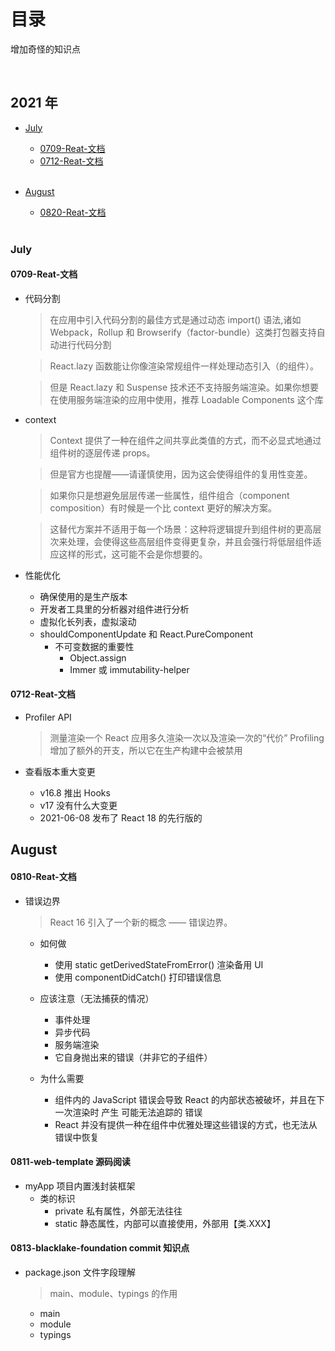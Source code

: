 # 目录

增加奇怪的知识点

<br>

## 2021 年

- [July](#July)<br>

  - [0709-Reat-文档](#0709-Reat-文档)<br>
  - [0712-Reat-文档](#0712-Reat-文档)<br>
    <br>

- [August](#August)<br>
  - [0820-Reat-文档](#0810-Reat-文档)<br>
    <br>

### July

#### 0709-Reat-文档

- 代码分割

  > 在应用中引入代码分割的最佳方式是通过动态 import() 语法,诸如 Webpack，Rollup 和 Browserify（factor-bundle）这类打包器支持自动进行代码分割

  > React.lazy 函数能让你像渲染常规组件一样处理动态引入（的组件）。

  > 但是 React.lazy 和 Suspense 技术还不支持服务端渲染。如果你想要在使用服务端渲染的应用中使用，推荐 Loadable Components 这个库

- context

  > Context 提供了一种在组件之间共享此类值的方式，而不必显式地通过组件树的逐层传递 props。

  > 但是官方也提醒——请谨慎使用，因为这会使得组件的复用性变差。

  > 如果你只是想避免层层传递一些属性，组件组合（component composition）有时候是一个比 context 更好的解决方案。

  > 这替代方案并不适用于每一个场景：这种将逻辑提升到组件树的更高层次来处理，会使得这些高层组件变得更复杂，并且会强行将低层组件适应这样的形式，这可能不会是你想要的。

- 性能优化
  - 确保使用的是生产版本
  - 开发者工具里的分析器对组件进行分析
  - 虚拟化长列表，虚拟滚动
  - shouldComponentUpdate 和 React.PureComponent
    - 不可变数据的重要性
      - Object.assign
      - Immer 或 immutability-helper

#### 0712-Reat-文档

- Profiler API

  > 测量渲染一个 React 应用多久渲染一次以及渲染一次的“代价”
  > Profiling 增加了额外的开支，所以它在生产构建中会被禁用

- 查看版本重大变更

  - v16.8 推出 Hooks
  - v17 没有什么大变更
  - 2021-06-08 发布了 React 18 的先行版的

## August

#### 0810-Reat-文档

- 错误边界

  > React 16 引入了一个新的概念 —— 错误边界。

  - 如何做

    - 使用 static getDerivedStateFromError() 渲染备用 UI
    - 使用 componentDidCatch() 打印错误信息

  - 应该注意（无法捕获的情况）

    - 事件处理
    - 异步代码
    - 服务端渲染
    - 它自身抛出来的错误（并非它的子组件）

  - 为什么需要
    - 组件内的 JavaScript 错误会导致 React 的内部状态被破坏，并且在下一次渲染时 产生 可能无法追踪的 错误
    - React 并没有提供一种在组件中优雅处理这些错误的方式，也无法从错误中恢复

#### 0811-web-template 源码阅读

- myApp 项目内置浅封装框架
  - 类的标识
    - private 私有属性，外部无法往往
    - static 静态属性，内部可以直接使用，外部用【类.XXX】

#### 0813-blacklake-foundation commit 知识点

- package.json 文件字段理解
  > main、module、typings 的作用
  - main
  - module
  - typings
